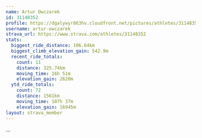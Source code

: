 ```yaml
---
name: Artur Owczarek
id: 31148352
profile: https://dgalywyr863hv.cloudfront.net/pictures/athletes/31148352/15906846/1/large.jpg
username: artur-owczarek
strava_url: https://www.strava.com/athletes/31148352
stats:
  biggest_ride_distance: 106.64km
  biggest_climb_elevation_gain: 542.9m
  recent_ride_totals:
    count: 11
    distance: 325.74km
    moving_time: 16h 51m
    elevation_gain: 2620m
  ytd_ride_totals:
    count: 72
    distance: 1561km
    moving_time: 107h 37m
    elevation_gain: 16945m
layout: strava_member
--- 
```

...
